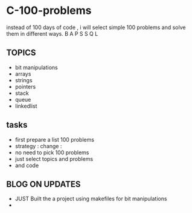 # C-100-problems
instead of 100 days of code , i will select simple 100 problems and solve them in different ways. B A P S S Q L


## TOPICS
-   bit manipulations
-   arrays
-   strings
-   pointers
-   stack
-   queue
-   linkedlist



## tasks
 - first prepare a list 100 problems
 - strategy : change :
 - no need to pick 100 problems
 - just select topics and problems
 - and code

## BLOG ON UPDATES 

 - JUST Built the a project using makefiles for bit manipulations
 - 
 
